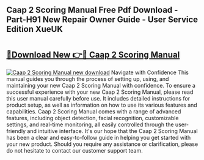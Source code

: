 ## Caap 2 Scoring Manual Free Pdf Download - Part-H91 New Repair Owner Guide - User Service Edition XueUK

# <h2><a href="http://bc4249.oget.top/?id=Caap+2+Scoring+Manual">🔗Download New 👉🔴 Caap 2 Scoring Manual</a></h2>

[![Caap 2 Scoring Manual new download](https://i.imgur.com/5g1atiW.png)](http://bc4249.oget.top/?id=Caap+2+Scoring+Manual)
Navigate with Confidence This manual guides you through the process of setting up, using, and maintaining your new Caap 2 Scoring Manual with confidence. To ensure a successful experience with your new Caap 2 Scoring Manual, please read this user manual carefully before use. It includes detailed instructions for product setup, as well as information on how to use its various features and capabilities. Caap 2 Scoring Manual comes with a range of advanced features, including object detection, facial recognition, customizable settings, and real-time monitoring, all easily controlled through the user-friendly and intuitive interface. It's our hope that the Caap 2 Scoring Manual has been a clear and easy-to-follow guide in helping you get started with your new product. Should you require any assistance or clarification, please do not hesitate to contact our customer support team.
